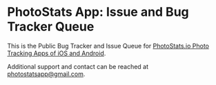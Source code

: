 # PhotoStats App: Issue and Bug Tracker Queue

This is the Public Bug Tracker and Issue Queue for [PhotoStats.io Photo Tracking Apps of iOS and Android](http://www.photostats.io). 

Additional support and contact can be reached at photostatsapp@gmail.com. 

